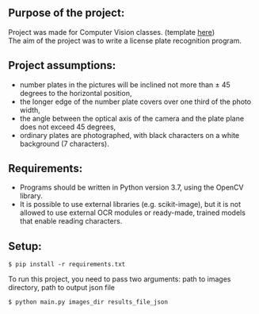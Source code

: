 
## Purpose of the project:
Project was made for Computer Vision classes. (template [here](https://github.com/PUTvision/ImageProcessingCourse/tree/master/project_template_2020))\
The aim of the project was to write a license plate recognition program.

## Project assumptions:
* number plates in the pictures will be inclined not more than ± 45 degrees to the horizontal position,
* the longer edge of the number plate covers over one third of the photo width,
* the angle between the optical axis of the camera and the plate plane does not exceed 45 degrees,
* ordinary plates are photographed, with black characters on a white background (7 characters).

## Requirements:
* Programs should be written in Python version 3.7, using the OpenCV library.
* It is possible to use external libraries (e.g. scikit-image), but it is not allowed to use external OCR modules or ready-made, trained models that enable reading characters.

## Setup:
```
$ pip install -r requirements.txt
```
To run this project, you need to pass two arguments:
path to images directory,
path to output json file
```
$ python main.py images_dir results_file_json
```
